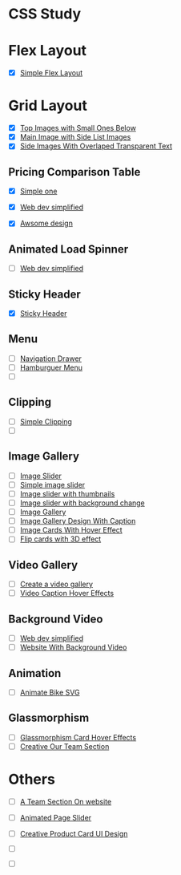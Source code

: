 
# CSS Study

# Flex Layout
- [x] [Simple Flex Layout](./flex-01-design)

# Grid Layout
- [x] [Top Images with Small Ones Below](./grid-01-design)
- [x] [Main Image with Side List Images](./grid-01-design)
- [x] [Side Images With Overlaped Transparent Text](./grid-03-design)

## Pricing Comparison Table
- [x] [Simple one](./price-comparison-01)

- [x] [Web dev simplified](./price-comparison-02)

- [x] [Awsome design](./price-comparison-03)

## Animated Load Spinner
- [ ] [Web dev simplified](https://www.youtube.com/watch?v=ssncc31DMG4)

## Sticky Header
- [x] [Sticky Header](./sticky-design)

## Menu
- [ ] [Navigation Drawer](https://www.youtube.com/watch?v=Az_TbiPAyDs)
- [ ] [Hamburguer Menu](https://github.com/abarna-codespot/Hamburger-Menu)
- [ ] []()

## Clipping
- [ ] [Simple Clipping](https://www.youtube.com/watch?v=G6Dd8yviOt0&list=PLPyP3A7jzgoUoaAIPyvgZFWZr04BbBgih&index=36)
- [ ] []()

## Image Gallery
- [ ] [Image Slider](https://codepen.io/Schepp/pen/WNbQByE)
- [ ] [Simple image slider](https://www.youtube.com/watch?v=FZrHoAUkHpE)
- [ ] [Image slider with thumbnails](https://codepen.io/siiron/pen/QWwLoMy)
- [ ] [Image slider with background change](https://www.youtube.com/watch?v=y0XHdEeEevs)
- [ ] [Image Gallery](https://www.youtube.com/watch?v=Gf81XHerzJo&list=PLPyP3A7jzgoUoaAIPyvgZFWZr04BbBgih&index=20)
- [ ] [Image Gallery Design With Caption](https://www.youtube.com/watch?v=m91pL94YLvg&list=PLPyP3A7jzgoUoaAIPyvgZFWZr04BbBgih&index=9)
- [ ] [Image Cards With Hover Effect](https://www.youtube.com/watch?v=E2TW4ZxXrsI&list=PLPyP3A7jzgoUoaAIPyvgZFWZr04BbBgih&index=37)
- [ ] [Flip cards with 3D effect](https://www.youtube.com/watch?v=uGgRhKN5_Ao&list=PLjwm_8O3suyOwElnplQ3quKEHsOuHyP9R&index=11)

## Video Gallery
- [ ] [Create a video gallery](https://www.youtube.com/watch?v=wnseY8goQoc&list=PLPyP3A7jzgoUoaAIPyvgZFWZr04BbBgih)
- [ ] [Video Caption Hover Effects](https://www.youtube.com/watch?v=Qf3pza8ZhcA)

## Background Video
- [ ] [Web dev simplified](https://www.youtube.com/watch?v=y9ITxSzjZUc)
- [ ] [Website With Background Video](https://www.youtube.com/watch?v=xekZXhumB0k&list=PLPyP3A7jzgoUoaAIPyvgZFWZr04BbBgih&index=11)

## Animation

- [ ] [Animate Bike SVG](https://www.youtube.com/watch?v=gWai7fYp9PY&list=RDCMUClb90NQQcskPUGDIXsQEz5Q&index=31)

## Glassmorphism

- [ ] [Glassmorphism Card Hover Effects](https://www.youtube.com/watch?v=hv0rNxr1XXk) 
- [ ] [Creative Our Team Section](https://www.youtube.com/watch?v=Q22Tli-D4mw)

# Others
- [ ] [A Team Section On website](https://www.youtube.com/watch?v=0MdVody20rY&list=PLPyP3A7jzgoUoaAIPyvgZFWZr04BbBgih&index=21)
- [ ] [Animated Page Slider](https://www.youtube.com/watch?v=9fFpyHbmDBY&list=PLjwm_8O3suyNbHi9Pejofd3J2h-1p0GLp&index=22)
- [ ] [Creative Product Card UI Design](https://www.youtube.com/watch?v=jUByQLfakJ8)
- [ ] []()
- [ ] []()



